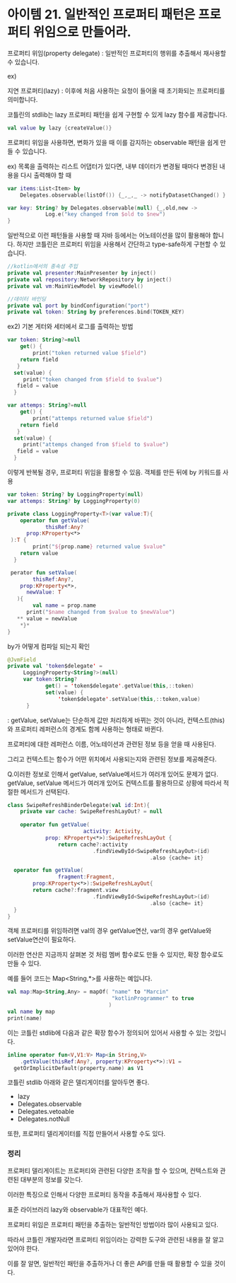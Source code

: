 # 아이템 21. 일반적인 프로퍼티 패턴은 프로퍼티 위임으로 만들어라.

프로퍼티 위임(property delegate) : 일반적인 프로퍼티의 행위를 추출해서 재사용할 수 있습니다.

ex)

지연 프로퍼티(lazy) : 이후에 처음 사용하는 요청이 들어올 때 초기화되는 프로퍼티를 의미합니다. 

코틀린의 stdlib는 lazy 프로퍼티 패턴을 쉽게 구현할 수 있게 lazy 함수를 제공합니다. 

```kotlin
val value by lazy {createValue()}
```

프로퍼티 위임을 사용하면, 변화가 있을 때 이를 감지하는 observable 패턴을 쉽게 만들 수 있습니다.

ex) 목록을 출력하는 리스트 어댑터가 있다면, 내부 데이터가 변경될 때마다 변경된 내용을 다시 출력해야 할 때

```kotlin
var items:List<Item> by 
	Delegates.observable(listOf()) {_,_,_ -> notifyDatasetChanged() }

var key: String? by Delegates.observable(null) {_,old,new ->
			Log.e("key changed from $old to $new")
}
```

일반적으로 이런 패턴들을 사용할 때 자바 등에서는 어노테이션을 많이 활용해야 합니다. 하지만 코틀린은 프로퍼티 위임을 사용해서 간단하고 type-safe하게 구현할 수 있습니다.

```kotlin
//kotlin에서의 종속성 주입
private val presenter:MainPresenter by inject()
private val repository:NetworkRepository by inject()
private val vm:MainViewModel by viewModel()

//데이터 바인딩
private val port by bindConfiguration("port")
private val token: String by preferences.bind(TOKEN_KEY)
```

ex2) 기본 게터와 세터에서 로그를 출력하는 방법

```kotlin
var token: String?=null
	get() {
		print("token returned value $field")
    return field
   }
  set(value) {
	 print("token changed from $field to $value")
   field = value
  }

var attemps: String?=null
	get() {
		print("attemps returned value $field")
    return field
   }
  set(value) {
	 print("attemps changed from $field to $value")
   field = value
  }
```

이렇게 반복될 경우, 프로퍼티 위임을 활용할 수 있음. 객체를 만든 뒤에 by 키워드를 사용

```kotlin
var token: String? by LoggingProperty(null)
var attemps: String? by LoggingProperty(0)

private class LoggingProperty<T>(var value:T){
	operator fun getValue(
			thisRef:Any?
      prop:KProperty<*>
 ):T {
		print("${prop.name} returned value $value"
    return value
  }

 perator fun setValue(
		thisRef:Any?,
    prop:KProperty<*>,
	  newValue: T
   ){
		val name = prop.name
	  print("$name changed from $value to $newValue")
   ** value = newValue
    *}*
}
```

by가 어떻게 컴파일 되는지 확인

```kotlin
@JvmField
private val 'token$delegate' = 
	 LoggingProperty<String?>(null) 
	 var token:String?
			get() = 'token$delegate'.getValue(this,::token)
			set(value) {
				'token$delegate'.setValue(this,::token,value)
      }
```

: getValue, setValue는 단순하게 값만 처리하게 바뀌는 것이 아니라, 컨텍스트(this)와 프로퍼티 레퍼런스의 경계도 함께 사용하는 형태로 바뀐다.

프로퍼티에 대한 레퍼런스 이름, 어노테이션과 관련된 정보 등을 얻을 때 사용된다.

그리고 컨텍스트는 함수가 어떤 위치에서 사용되는지와 관련된 정보를 제공해준다.

Q.이러한 정보로 인해서  getValue, setValue메서드가 여러개 있어도 문제가 없다.  getValue, setValue 메서드가 여러개 있어도 컨텍스트를 활용하므로 상황에 따라서 적절한 메서드가 선택된다. 

```kotlin
class SwipeRefreshBinderDelegate(val id:Int){
	private var cache: SwipeRefreshLayOut? = null
	
	operator fun getValue(
						activity: Activity,
            prop: KProperty<*>):SwipeRefreshLayOut {
				return cache?:activity
		                   .findViewById<SwipeRefreshLayOut>(id)
											 .also {cache= it}

  operator fun getValue(
				fragment:Fragment,
        prop:KProperty<*>):SwipeRefreshLayOut{
		return cache?:fragment.view
		                   .findViewById<SwipeRefreshLayOut>(id)
											 .also {cache= it}
  }
}
```

객체 프로퍼티를 위임하려면 val의 경우 getValue연산, var의 경우 getValue와 setValue연산이 필요하다.

이러한 연산은 지금까지 살펴본 것 처럼 멤버 함수로도 만들 수 있지만, 확장 함수로도 만들 수 있다.

예를 들어 코드는 Map<String,*>를 사용하는 예입니다.

```kotlin
val map:Map<String,Any> = mapOf( "name" to "Marcin"
                                 "kotlinProgrammer" to true
                                )
val name by map
print(name)
```

이는 코틀린 stdlib에 다음과 같은 확장 함수가 정의되어 있어서 사용할 수 있는 것입니다.

```kotlin
inline operator fun<V,V1:V> Map<in String,V>
	.getValue(thisRef:Any?, property:KProperty<*>):V1 = 
  getOrImplicitDefault(property.name) as V1
```

코틀린 stdlib 아래와 같은 델리게이터를 알아두면 좋다.

- lazy
- Delegates.observable
- Delegates.vetoable
- Delegates.notNull

또한, 프로퍼티 델리게이터를 직접 만들어서 사용할 수도 있다.

### 정리

프로퍼티 델리게이트는 프로퍼티와 관련된 다양한 조작을 할 수 있으며, 컨텍스트와 관련된 대부분의 정보를 갖는다.

이러한 특징으로 인해서 다양한 프로퍼티 동작을 추출해서 재사용할 수 있다.

표준 라이브러리 lazy와 observable가 대표적인 예다.

프로퍼티 위임은 프로퍼티 패턴을 추출하는 일반적인 방법이라 많이 사용되고 있다.

따라서 코틀린 개발자라면 프로퍼티 위임이라는 강력한 도구와 관련된 내용을 잘 알고 있어야 한다.

이를 잘 알면, 일반적인 패턴을 추출하거나 더 좋은 API를 만들 때 활용할 수 있을 것이다.
